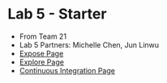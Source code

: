 # Lab 5 - Starter
- From Team 21
- Lab 5 Partners: Michelle Chen, Jun Linwu
- [Expose Page]()
- [Explore Page]()
- [Continuous Integration Page]()